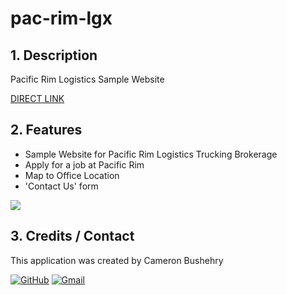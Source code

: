 # pac-rim-lgx

## 1. Description
Pacific Rim Logistics Sample Website

[DIRECT LINK](https://cbushehry.github.io/pac-rim-lgx/)

## 2. Features
 * Sample Website for Pacific Rim Logistics Trucking Brokerage
 * Apply for a job at Pacific Rim
 * Map to Office Location
 * 'Contact Us' form

 ![](assets/images/pac-rim-lgx.jpg)

## 3. Credits / Contact
This application was created by Cameron Bushehry

  [![GitHub](https://img.shields.io/badge/github-%23121011.svg?style=for-the-badge&logo=github&logoColor=white)](https://github.com/cbushehry)
  [![Gmail](https://img.shields.io/badge/Gmail-D14836?style=for-the-badge&logo=gmail&logoColor=white)](mailto:c.bushehry@gmail.com)